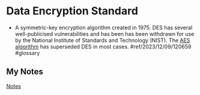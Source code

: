 # Data Encryption Standard
- A symmetric-key encryption algorithm created in 1975. DES has several well-publicised vulnerabilities and has been has been withdrawn for use by the National Institute of Standards and Technology (NIST). The [AES algorithm](advanced-encryption-standard.md) has superseded DES in most cases. #ref/2023/12/09/120659 #glossary
## My Notes
[Notes](mynotes/data-encryption-standard-notes.md)
